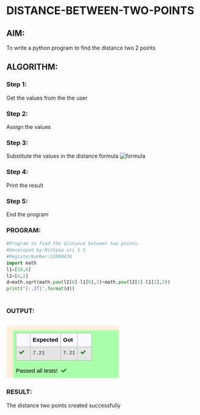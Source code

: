 # DISTANCE-BETWEEN-TWO-POINTS

## AIM:
To write a python program to find the distance two 2 points
## ALGORITHM:

### Step 1: 
Get the values from the the user

### Step 2:
Assign the values

### Step 3: 
Substitute the values in the distance formula  ![formula](/formula.jpg)

### Step 4: 
Print the result

### Step 5:
End the program

### PROGRAM:
``` python
#Program to find the distance between two points.
#Developed by:Nithyaa sri S S 
#RegisterNumber:22008434
import math 
l1=[10,6]
l2=[4,2]
d=math.sqrt(math.pow(l2[0]-l1[0],2)+math.pow(l2[1]-l1[1],2))
print("{:.2f}".format(d))
 
 ```
  ### OUTPUT:
  ![](distance.png)

### RESULT:
The distance two points created successfully
